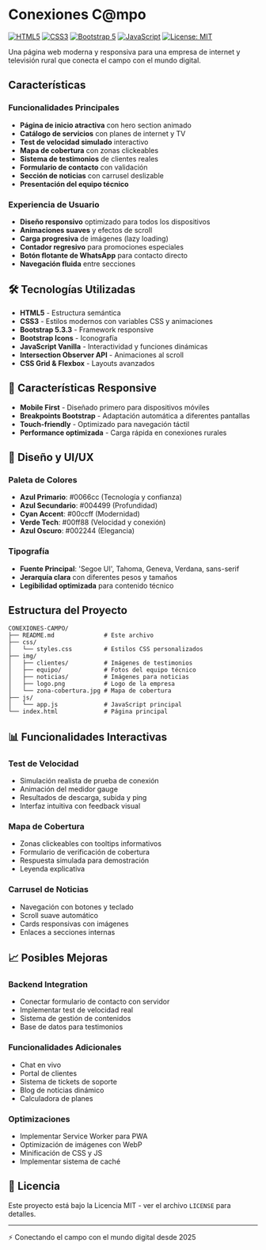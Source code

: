 # Conexiones C@mpo

[![HTML5](https://img.shields.io/badge/HTML5-E34F26?style=for-the-badge&logo=html5&logoColor=white)]()
[![CSS3](https://img.shields.io/badge/CSS3-1572B6?style=for-the-badge&logo=css3&logoColor=white)]()
[![Bootstrap 5](https://img.shields.io/badge/Bootstrap-7952B3?style=for-the-badge&logo=bootstrap&logoColor=white)]()
[![JavaScript](https://img.shields.io/badge/JavaScript-F7DF1E?style=for-the-badge&logo=javascript&logoColor=black)]()
[![License: MIT](https://img.shields.io/badge/License-MIT-green?style=for-the-badge)]()

Una página web moderna y responsiva para una empresa de internet y televisión rural que conecta el campo con el mundo digital.

## Características

### Funcionalidades Principales
- **Página de inicio atractiva** con hero section animado
- **Catálogo de servicios** con planes de internet y TV
- **Test de velocidad simulado** interactivo
- **Mapa de cobertura** con zonas clickeables
- **Sistema de testimonios** de clientes reales
- **Formulario de contacto** con validación
- **Sección de noticias** con carrusel deslizable
- **Presentación del equipo técnico**

### Experiencia de Usuario
- **Diseño responsivo** optimizado para todos los dispositivos
- **Animaciones suaves** y efectos de scroll
- **Carga progresiva** de imágenes (lazy loading)
- **Contador regresivo** para promociones especiales
- **Botón flotante de WhatsApp** para contacto directo
- **Navegación fluida** entre secciones

## 🛠️ Tecnologías Utilizadas

- **HTML5** - Estructura semántica
- **CSS3** - Estilos modernos con variables CSS y animaciones
- **Bootstrap 5.3.3** - Framework responsive
- **Bootstrap Icons** - Iconografía
- **JavaScript Vanilla** - Interactividad y funciones dinámicas
- **Intersection Observer API** - Animaciones al scroll
- **CSS Grid & Flexbox** - Layouts avanzados

## 📱 Características Responsive

- **Mobile First** - Diseñado primero para dispositivos móviles
- **Breakpoints Bootstrap** - Adaptación automática a diferentes pantallas
- **Touch-friendly** - Optimizado para navegación táctil
- **Performance optimizada** - Carga rápida en conexiones rurales

## 🎨 Diseño y UI/UX

### Paleta de Colores
- **Azul Primario**: #0066cc (Tecnología y confianza)
- **Azul Secundario**: #004499 (Profundidad)
- **Cyan Accent**: #00ccff (Modernidad)
- **Verde Tech**: #00ff88 (Velocidad y conexión)
- **Azul Oscuro**: #002244 (Elegancia)

### Tipografía
- **Fuente Principal**: 'Segoe UI', Tahoma, Geneva, Verdana, sans-serif
- **Jerarquía clara** con diferentes pesos y tamaños
- **Legibilidad optimizada** para contenido técnico

## Estructura del Proyecto

```
CONEXIONES-CAMPO/
├── README.md              # Este archivo
├── css/
│   └── styles.css         # Estilos CSS personalizados
├── img/
│   ├── clientes/          # Imágenes de testimonios
│   ├── equipo/            # Fotos del equipo técnico
│   ├── noticias/          # Imágenes para noticias
│   ├── logo.png           # Logo de la empresa
│   └── zona-cobertura.jpg # Mapa de cobertura
├── js/
│   └── app.js             # JavaScript principal
└── index.html             # Página principal
```

## 📊 Funcionalidades Interactivas

### Test de Velocidad
- Simulación realista de prueba de conexión
- Animación del medidor gauge
- Resultados de descarga, subida y ping
- Interfaz intuitiva con feedback visual

### Mapa de Cobertura
- Zonas clickeables con tooltips informativos
- Formulario de verificación de cobertura
- Respuesta simulada para demostración
- Leyenda explicativa

### Carrusel de Noticias
- Navegación con botones y teclado
- Scroll suave automático
- Cards responsivas con imágenes
- Enlaces a secciones internas

## 📈 Posibles Mejoras

### Backend Integration
- Conectar formulario de contacto con servidor
- Implementar test de velocidad real
- Sistema de gestión de contenidos
- Base de datos para testimonios

### Funcionalidades Adicionales
- Chat en vivo
- Portal de clientes
- Sistema de tickets de soporte
- Blog de noticias dinámico
- Calculadora de planes

### Optimizaciones
- Implementar Service Worker para PWA
- Optimización de imágenes con WebP
- Minificación de CSS y JS
- Implementar sistema de caché

## 📄 Licencia

Este proyecto está bajo la Licencia MIT - ver el archivo `LICENSE` para detalles.

---

⚡ Conectando el campo con el mundo digital desde 2025
